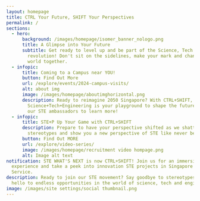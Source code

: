 ```yaml
---
layout: homepage
title: CTRL Your Future, SHIFT Your Perspectives
permalink: /
sections:
  - hero:
      background: /images/homepage/isomer_banner_nologo.png
      title: A Glimpse into Your Future
      subtitle: Get ready to level up and be part of the Science, Tech and Engineering
        revolution! Don't sit on the sidelines, make your mark and change the
        world together.
  - infopic:
      title: Coming to a Campus near YOU!
      button: Find Out More
      url: /explore/events/2024-campus-visits/
      alt: about img
      image: /images/homepage/aboutimghorizontal.png
      description: Ready to reimagine 2050 Singapore? With CTRL+SHIFT,
        Science+Tech+Engineering is your playground to shape the future. Talk to
        our STE ambassadors to learn more!
  - infopic:
      title: STE+P Up Your Game with CTRL+SHIFT
      description: Prepare to have your perspective shifted as we shatter your
        stereotypes and show you a new perspective of STE like never before!
      button: Find Out MORE
      url: /explore/video-series/
      image: /images/homepage/recruitment video hompage.png
      alt: Image alt text
notification: STE WHAT'S NEXT is now CTRL+SHIFT! Join us for an immersive
  experience and take a peek into innovation STE projects in Singapore Public
  Service.
description: Ready to join our STE movement? Say goodbye to stereotypes and
  hello to endless opportunities in the world of science, tech and engineering.
image: /images/site settings/social thumbnail.png
---
```

